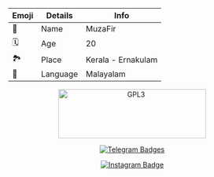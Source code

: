 | Emoji | Details | Info |
| ---- | ---- | ---- |
| 🤵 | Name | MuzaFir |
| 🗓️ | Age | 20 |
| 🏞️ | Place | Kerala - Ernakulam |
| 📣 | Language | Malayalam |


<p align="center">
    <a href="https://t.me/inbliz">
        <img alt="GPL3" src ="https://telegra.ph/file/b05548ba616d157d51225.png" width=300" height="100"/>
    </a>
</p>

 <p align="center"> 
      <a href="https://t.me/inbliz">
       <img src="https://img.shields.io/badge/Telegram-1f98d3?style=for-the-badge&logo=Telegram&logoColor=white"
   alt="Telegram Badges"/> 
   </p>

 <p align="center">
      <a href="https://instagram.com/muzafir____?igshid=YmMyMTA2M2Y=">
       <img src="https://img.shields.io/badge/Instagram-800e56?style=for-the-badge&logo=instagram&logoColor=white"
   alt="Instagram Badge"/>
   </p>
